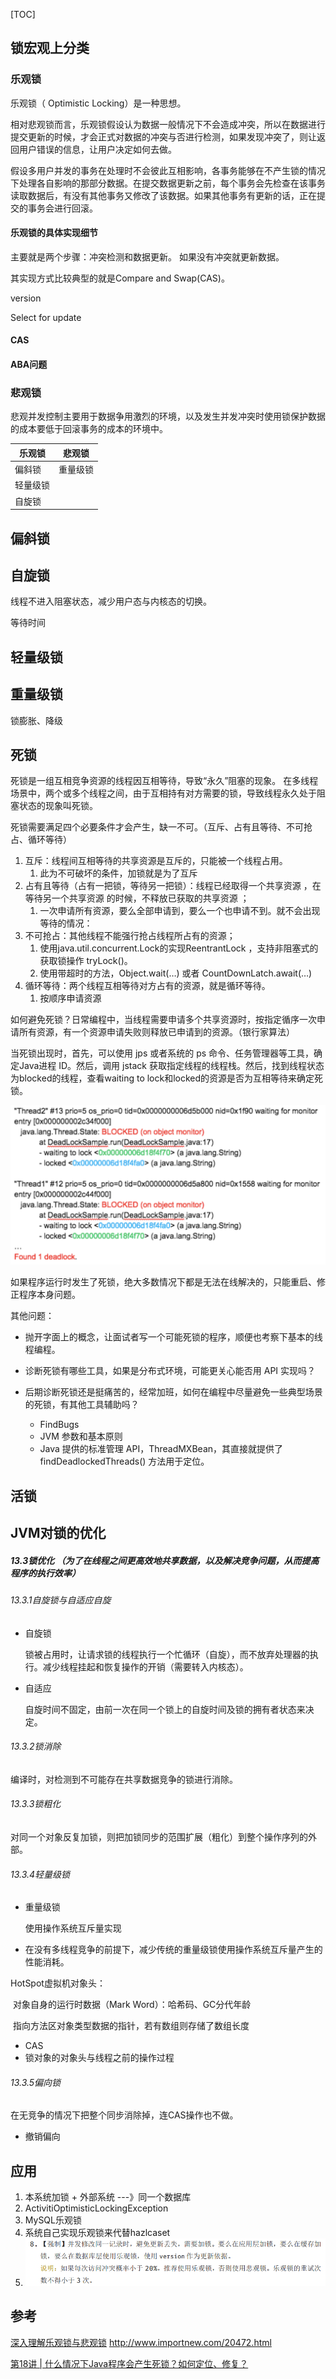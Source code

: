 [TOC]

## 锁宏观上分类

### 乐观锁

乐观锁（ Optimistic Locking）是一种思想。

相对悲观锁而言，乐观锁假设认为数据一般情况下不会造成冲突，所以在数据进行提交更新的时候，才会正式对数据的冲突与否进行检测，如果发现冲突了，则让返回用户错误的信息，让用户决定如何去做。

假设多用户并发的事务在处理时不会彼此互相影响，各事务能够在不产生锁的情况下处理各自影响的那部分数据。在提交数据更新之前，每个事务会先检查在该事务读取数据后，有没有其他事务又修改了该数据。如果其他事务有更新的话，正在提交的事务会进行回滚。

#### 乐观锁的具体实现细节

主要就是两个步骤：冲突检测和数据更新。 如果没有冲突就更新数据。

其实现方式比较典型的就是Compare and Swap(CAS)。

version

Select for update

#### CAS

#### ABA问题

### 悲观锁
悲观并发控制主要用于数据争用激烈的环境，以及发生并发冲突时使用锁保护数据的成本要低于回滚事务的成本的环境中。



| 乐观锁   | 悲观锁   |
| -------- | -------- |
| 偏斜锁   | 重量级锁 |
| 轻量级锁 |          |
| 自旋锁   |          |



## 偏斜锁

## 自旋锁

线程不进入阻塞状态，减少用户态与内核态的切换。

等待时间

## 轻量级锁

## 重量级锁

锁膨胀、降级



## 死锁

死锁是一组互相竞争资源的线程因互相等待，导致“永久”阻塞的现象。
在多线程场景中，两个或多个线程之间，由于互相持有对方需要的锁，导致线程永久处于阻塞状态的现象叫死锁。

死锁需要满足四个必要条件才会产生，缺一不可。（互斥、占有且等待、不可抢占、循环等待）
1. 互斥：线程间互相等待的共享资源是互斥的，只能被一个线程占用。 
   1. 此为不可破坏的条件，加锁就是为了互斥
2. 占有且等待（占有一把锁，等待另一把锁）：线程已经取得一个共享资源 ，在等待另一个共享资源  的时候，不释放已获取的共享资源 ；
   1. 一次申请所有资源，要么全部申请到，要么一个也申请不到。就不会出现等待的情况：
3. 不可抢占：其他线程不能强行抢占线程所占有的资源；
   1. 使用java.util.concurrent.Lock的实现ReentrantLock ，支持非阻塞式的获取锁操作 tryLock()。 
   2. 使用带超时的方法，Object.wait(…) 或者 CountDownLatch.await(…)
4. 循环等待：两个线程互相等待对方占有的资源，就是循环等待。
   1. 按顺序申请资源

如何避免死锁？日常编程中，当线程需要申请多个共享资源时，按指定循序一次申请所有资源，有一个资源申请失败则释放已申请到的资源。（银行家算法）

当死锁出现时，首先，可以使用 jps 或者系统的 ps 命令、任务管理器等工具，确定Java进程 ID。然后，调用 jstack 获取指定线程的线程栈。然后，找到线程状态为blocked的线程，查看waiting to lock和locked的资源是否为互相等待来确定死锁。

![](../asset/image-20210214103235947.png)

如果程序运行时发生了死锁，绝大多数情况下都是无法在线解决的，只能重启、修正程序本身问题。



其他问题：

- 抛开字面上的概念，让面试者写一个可能死锁的程序，顺便也考察下基本的线程编程。

- 诊断死锁有哪些工具，如果是分布式环境，可能更关心能否用 API 实现吗？

- 后期诊断死锁还是挺痛苦的，经常加班，如何在编程中尽量避免一些典型场景的死锁，有其他工具辅助吗？
  - FindBugs
  - JVM 参数和基本原则
  - Java 提供的标准管理 API，ThreadMXBean，其直接就提供了 findDeadlockedThreads() 方法用于定位。



## 活锁





## JVM对锁的优化

##### 13.3锁优化 （为了在线程之间更高效地共享数据，以及解决竞争问题，从而提高程序的执行效率）

###### 13.3.1自旋锁与自适应自旋

- 自旋锁

  锁被占用时，让请求锁的线程执行一个忙循环（自旋），而不放弃处理器的执行。减少线程挂起和恢复操作的开销（需要转入内核态）。

- 自适应

  自旋时间不固定，由前一次在同一个锁上的自旋时间及锁的拥有者状态来决定。

###### 13.3.2锁消除

编译时，对检测到不可能存在共享数据竞争的锁进行消除。

###### 13.3.3锁粗化

对同一个对象反复加锁，则把加锁同步的范围扩展（粗化）到整个操作序列的外部。

###### 13.3.4轻量级锁

- 重量级锁

  使用操作系统互斥量实现

- 在没有多线程竞争的前提下，减少传统的重量级锁使用操作系统互斥量产生的性能消耗。

HotSpot虚拟机对象头：

​	对象自身的运行时数据（Mark Word）：哈希码、GC分代年龄

​	指向方法区对象类型数据的指针，若有数组则存储了数组长度

- CAS
- 锁对象的对象头与线程之前的操作过程

###### 13.3.5偏向锁

在无竞争的情况下把整个同步消除掉，连CAS操作也不做。

- 撤销偏向





## 应用
1. 本系统加锁 + 外部系统 ---》同一个数据库
2. ActivitiOptimisticLockingException
3. MySQL乐观锁
4. 系统自己实现乐观锁来代替hazlcaset
5. ![](../asset/E4F604F6-06A3-4CA5-832C-FE467FAF4BA9.png)



## 参考

[深入理解乐观锁与悲观锁](http://www.hollischuang.com/archives/934)
http://www.importnew.com/20472.html

[第18讲 | 什么情况下Java程序会产生死锁？如何定位、修复？](https://time.geekbang.org/column/article/9266?utm_source=pinpaizhuanqu&utm_medium=geektime&utm_campaign=guanwang&utm_term=guanwang&utm_content=0511)